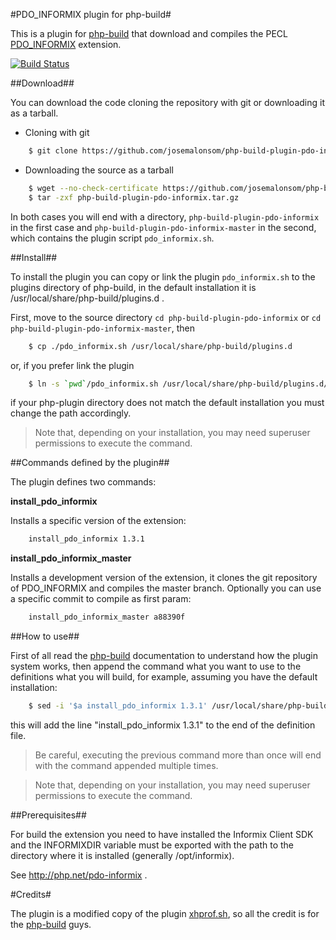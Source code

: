 #PDO_INFORMIX plugin for php-build#

This is a plugin for [php-build](https://github.com/CHH/php-build) that
download and compiles the PECL
[PDO_INFORMIX](http://pecl.php.net/package/PDO_INFORMIX) extension.

[![Build Status](http://vps195060.ovh.net:8080/job/php-build-plugin-pdo-informix/badge/icon)](http://vps195060.ovh.net:8080/job/php-build-plugin-pdo-informix)

##Download##

You can download the code cloning the repository with git or downloading
it as a tarball.

- Cloning with git

```sh
    $ git clone https://github.com/josemalonsom/php-build-plugin-pdo-informix.git
```
- Downloading the source as a tarball

```sh
    $ wget --no-check-certificate https://github.com/josemalonsom/php-build-plugin-pdo-informix/archive/master.tar.gz -O php-build-plugin-pdo-informix.tar.gz
    $ tar -zxf php-build-plugin-pdo-informix.tar.gz
```

In both cases you will end with a directory, `php-build-plugin-pdo-informix`
in the first case and `php-build-plugin-pdo-informix-master` in the second,
which contains the plugin script `pdo_informix.sh`.

##Install##

To install the plugin you can copy or link the plugin `pdo_informix.sh`
to the plugins directory of php-build, in the default installation it is
/usr/local/share/php-build/plugins.d .

First, move to the source directory `cd php-build-plugin-pdo-informix`
or `cd php-build-plugin-pdo-informix-master`, then

```sh
    $ cp ./pdo_informix.sh /usr/local/share/php-build/plugins.d
```

or, if you prefer link the plugin

```sh
    $ ln -s `pwd`/pdo_informix.sh /usr/local/share/php-build/plugins.d/
```

if your php-plugin directory does not match the default installation you must
change the path accordingly.

> Note that, depending on your installation, you may need superuser permissions to execute the command.

##Commands defined by the plugin##

The plugin defines two commands:

**install_pdo_informix**

Installs a specific version of the extension:

```sh
    install_pdo_informix 1.3.1
```

**install_pdo_informix_master**

Installs a development version of the extension, it clones the git repository
of PDO_INFORMIX and compiles the master branch. Optionally you can use a specific
commit to compile as first param:

```sh
    install_pdo_informix_master a88390f
```

##How to use##

First of all read the [php-build](https://github.com/CHH/php-build) documentation
to understand how the plugin system works, then append the command what you want
to use to the definitions what you will build, for example, assuming you
have the default installation:

```sh
    $ sed -i '$a install_pdo_informix 1.3.1' /usr/local/share/php-build/plugins.d/definitions/5.5.18
```
this will add the line "install_pdo_informix 1.3.1" to the end of the definition file.

> Be careful, executing the previous command more than once will end with the command appended multiple times.

> Note that, depending on your installation, you may need superuser permissions to execute the command.

##Prerequisites##

For build the extension you need to have installed the Informix Client SDK
and the INFORMIXDIR variable must be exported with the path to the
directory where it is installed (generally /opt/informix).

See http://php.net/pdo-informix .

#Credits#

The plugin is a modified copy of the plugin [xhprof.sh](https://github.com/CHH/php-build/blob/master/share/php-build/plugins.d/xhprof.sh), so all the credit is for the [php-build](https://github.com/CHH/php-build) guys.
